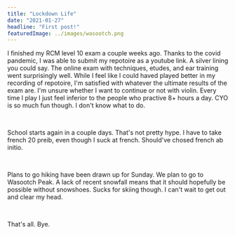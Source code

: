 ```yaml
---
title: "Lockdown Life"
date: "2021-01-27"
headline: "First post!"
featuredImage: ../images/wasootch.png
---
```


I finished my RCM level 10 exam a couple weeks ago. Thanks to the covid pandemic, I was able to submit my repotoire as a youtube link. A silver lining you could say. The online exam with techniques, etudes, and ear training went surprisingly well. While I feel like I could haved played better in my recording of repotoire, I'm satisfied with whatever the ultimate results of the exam are. I'm unsure whether I want to continue or not with violin. Every time I play I just feel inferior to the people who practive 8+ hours a day. CYO is so much fun though. I don't know what to do.  

<br>

School starts again in a couple days. That's not pretty hype. I have to take french 20 preib, even though I suck at french. Should've chosed french ab initio.  

<br>

Plans to go hiking have been drawn up for Sunday. We plan to go to Wasootch Peak. A lack of recent snowfall means that it should hopefully be possible without snowshoes. Sucks for skiing though. I can't wait to get out and clear my head.  

<br>

That's all. Bye.